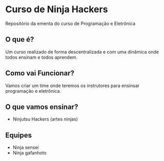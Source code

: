 # Curso de Ninja Hackers

Repositório da ementa do curso de Programação e Eletrônica

## O que é?

Um curso realizado de forma descentralizada e com uma dinâmica onde todos ensinam e todos aprendem.

## Como vai Funcionar?

Vamos criar um time onde teremos os instrutores para ensinsar programação e eletrônica.

## O que vamos ensinar?

* Ninjutsu Hackers (artes ninjas)
 
## Equipes

* Ninja sensei
* Ninja gafanhoto


 

